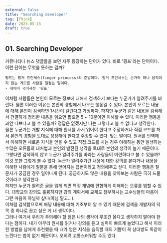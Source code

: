 ```yaml
---
external: false
title: "Searching Developer"
tag: [Think]
date: 2023-05-15
draft: true
---
```


## 01. Searching Developer

커뮤니티나 뉴스 댓글들을 보면 자주 등장하는 단어가 있다. 바로 '핑프'라는 단어이다. 이런 단어는 무엇을 뜻하는 걸까?  

```textile
핑프는 핑거 프린세스(finger princess)의 준말이다. 핑거 프린세스는 손가락 하나 움직이지 않는 게으른 사람을 일컫는 말이다.
- 네이버 국어사전 '핑프'
```

이처럼 사람들은 본인이 모르는 정보에 대해서 검색하기 보다는 누군가가 알려주기를 바란다. 물론 이러한 이유는 본인의 경험에서 나오는 행동일 수 있다. 본인이 모르는 내용에 대해 본인이 검색하면 1시간이 걸린다고 가정하자. 하지만 누군가 같은 내용을 검색해서 간결하게 정리한 내용을 읽으면 짧으면 5 ~ 10분이면 이해할 수 있다. 이러한 행동을 과연 나쁘다고 볼 수 있을까? 정답은 없겠지만 나는 그렇다고 볼 수 없다고 생각한다.  
물론 누군가는 개발 지식에 대해 원서를 사서 읽어야 한다고 주장하거나 직접 코드를 쳐서 본인의 경험을 토대로 성장해야 한다고 주장할 수 있다. 맞는 말이다.  원서를 번역해서 이해하면 새로운 지식을 얻을 수 있고 직접 코드를 치는 경우 이해하는 동안 발생하는 수많은 오류들의 대처법과 본인의 발전된 생각을 토대로 본인의 생각이 늘기 때문이다.  
그렇다면 검색하지 않고 누군가 알려주기를 바라는 사람들이 미련하다고 볼 수 있을까? 이것 또한 그렇게 볼 수 없다. 누군가 알려주기란 내용에 대한 강의를 본다거나 내용을 이해한 사람에게 질문을 통해 얻어지는 답변이라고 정의해주고 싶다. 이러한 행동은 질문자가 궁금한 경우 일어나게 된다. 궁금하지도 않은 내용을 찾아보는 사람은 극히 드물 것이라고 생각한다.  
하지만 누군가 알려준 글을 읽게 되면 특정 개념에 편협하게 이해하는 오류를 범할 수 있다. 대학교의 강의도 훌륭하지만 강의 계획서에 교재도 첨부하시는 교수님들의 마음이 그런 마음이 아닐까 싶다(아님 말고...).  
이처럼 검색함으로써 해당 내용에 대해 기초부터 알 수 있기 때문에 검색을 개발자의 덕목 중 하나로 꼽고 싶은 게 내 생각이다.  
그러나 여기서 우리가 주의해야 할 점은 나의 생각이 무조건 옳다고 생각하지 말아야 한다는 점이다. 내가 아무리 원서를 읽거나 강의를 듣고 실력이 빠르게 늘었다고 해서 이러한 방법을 남에게 추천했을 때 내가 얻은 지식을 습득할 때의 기쁨이 꼭 상대방도 똑같이 느낀다는 법이 없기 때문이다. 오히려 고통스러워할 수도 있다.
